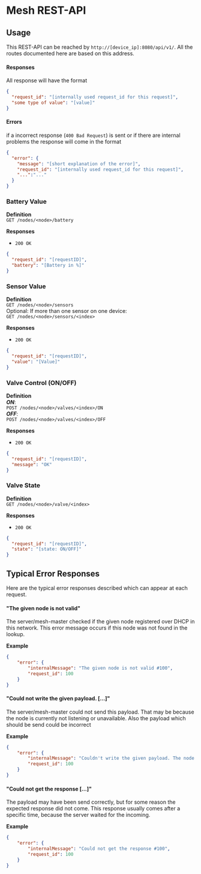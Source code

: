 # Mesh REST-API

## Usage

This REST-API can be reached by `http://[device_ip]:8080/api/v1/`.
All the routes documented here are based on this address.


#### Responses  
All response will have the format

````json
{
  "request_id": "[internally used request_id for this request]",
  "some type of value": "[value]"
}
````

#### Errors
if a incorrect response (`400 Bad Request`) is sent or if there are internal problems 
the response will come in the format
````json
{
  "error": {
    "message": "[short explanation of the error]",
    "request_id": "[internally used request_id for this request]",
    "...":"..."
  }
}
````

### Battery Value
**Definition**  
`GET /nodes/<node>/battery`

**Responses**
- `200 OK`
````json
{
  "request_id": "[requestID]",
  "battery": "[Battery in %]"
}
````

### Sensor Value
**Definition**  
`GET /nodes/<node>/sensors`  
Optional: If more than one sensor on one device:  
`GET /nodes/<node>/sensors/<index>`  

**Responses**
- `200 OK`
````json
{
  "request_id": "[requestID]",
  "value": "[Value]"
}
````


### Valve Control (ON/OFF)
**Definition**   
**_ON_**:  
`POST /nodes/<node>/valves/<index>/ON`   
**_OFF_**:  
`POST /nodes/<node>/valves/<index>/OFF`  

**Responses**
- `200 OK`
````json
{
  "request_id": "[requestID]",
  "message": "OK"
}
````




### Valve State
**Definition**   
`GET /nodes/<node>/valve/<index>`  

**Responses**
- `200 OK`
````json
{
  "request_id": "[requestID]",
  "state": "[state: ON/OFF]"
}
````

## Typical Error Responses
Here are the typical error responses described which can appear at each 
request.

#### "The given node is not valid"
The server/mesh-master checked if the given node registered over DHCP 
in this network. This error message occurs if this node was not found 
in the lookup.

**Example**
````json
{
    "error": {
        "internalMessage": "The given node is not valid #100",
        "request_id": 100
    }
}
````

#### "Could not write the given payload. [...]"
The server/mesh-master could not send this payload. 
That may be because the node is currently not listening or unavailable.
Also the payload which should be send could be incorrect


**Example**
````json
{
    "error": {
        "internalMessage": "Couldn't write the given payload. The node may be not available #100",
        "request_id": 100
    }
}
````

#### "Could not get the response [...]"
The payload may have been send correctly, but for some reason the expected 
response did not come. This response usually comes after a specific time, because the
server waited for the incoming.


**Example**
````json
{
    "error": {
        "internalMessage": "Could not get the response #100",
        "request_id": 100
    }
}
````
